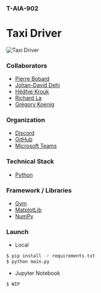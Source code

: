 ### T-AIA-902
# Taxi Driver
<img alt="Taxi Driver" src="https://cdn.radiofrance.fr/s3/cruiser-production/2020/05/15679f62-8326-4cbc-b344-166582d914b7/838_gettyimages-1151367492.jpg">

### Collaborators
* [Pierre Bobard](https://github.com/kayoukiroul)
* [Johan-David Dehi](https://github.com/Samorinho)
* [Hédhie Krouk](https://github.com/hkrouk)
* [Richard La](https://github.com/LudgerKr)
* [Grégory Koenig](https://github.com/gregory-koenig)

### Organization
* [Discord](https://discord.com/)
* [GitHub](https://github.com/)
* [Microsoft Teams](https://www.microsoft.com/fr-fr/microsoft-teams/group-chat-software)
 
### Technical Stack
* [Python](https://www.python.org/)

### Framework / Libraries
* [Gym](https://gym.openai.com/)
* [MatplotLib](https://matplotlib.org/)
* [NumPy](https://numpy.org/)

### Launch
* Local
```sh
$ pip install -r requirements.txt
$ python main.py
```

* Jupyter Notebook
```sh
$ WIP
```